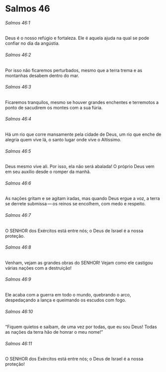 # Salmos 46

###### Salmos 46:1

Deus é o nosso refúgio e fortaleza. Ele é aquela ajuda na qual se pode confiar no dia da angústia.

###### Salmos 46:2

Por isso não ficaremos perturbados, mesmo que a terra trema e as montanhas desabem dentro do mar.

###### Salmos 46:3

Ficaremos tranquilos, mesmo se houver grandes enchentes e terremotos a ponto de sacudirem os montes com a sua fúria.

###### Salmos 46:4

Há um rio que corre mansamente pela cidade de Deus, um rio que enche de alegria quem vive lá, o santo lugar onde vive o Altíssimo.

###### Salmos 46:5

Deus mesmo vive ali. Por isso, ela não será abalada! O próprio Deus vem em seu auxílio desde o romper da manhã.

###### Salmos 46:6

As nações gritam e se agitam iradas, mas quando Deus ergue a voz, a terra se derrete submissa — os reinos se encolhem, com medo e respeito.

###### Salmos 46:7

O SENHOR dos Exércitos está entre nós; o Deus de Israel é a nossa proteção.

###### Salmos 46:8

Venham, vejam as grandes obras do SENHOR! Vejam como ele castigou várias nações com a destruição!

###### Salmos 46:9

Ele acaba com a guerra em todo o mundo, quebrando o arco, despedaçando a lança e queimando os escudos com fogo.

###### Salmos 46:10

“Fiquem quietos e saibam, de uma vez por todas, que eu sou Deus! Todas as nações da terra hão de honrar o meu nome!”

###### Salmos 46:11

O SENHOR dos Exércitos está entre nós; o Deus de Israel é a nossa proteção!

